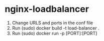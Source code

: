 # nginx-loadbalancer

1. Change URLS and ports in the conf file
2. Run (sudo) docker build -t load-balancer .
3. Run (sudo) docker run -p [PORT]:[PORT] 
